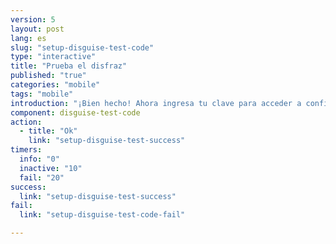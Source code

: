```yaml
---
version: 5
layout: post
lang: es
slug: "setup-disguise-test-code"
type: "interactive"
title: "Prueba el disfraz"
published: "true"
categories: "mobile"
tags: "mobile"
introduction: "¡Bien hecho! Ahora ingresa tu clave para acceder a configuraciones."
component: disguise-test-code
action: 
  - title: "Ok"
    link: "setup-disguise-test-success"
timers:
  info: "0"
  inactive: "10"
  fail: "20"
success: 
  link: "setup-disguise-test-success"
fail: 
  link: "setup-disguise-test-code-fail"  

---
```


